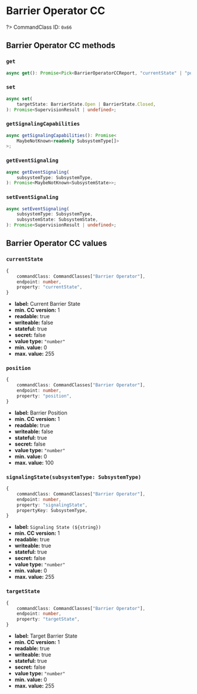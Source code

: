 # Barrier Operator CC

?> CommandClass ID: `0x66`

## Barrier Operator CC methods

### `get`

```ts
async get(): Promise<Pick<BarrierOperatorCCReport, "currentState" | "position"> | undefined>;
```

### `set`

```ts
async set(
	targetState: BarrierState.Open | BarrierState.Closed,
): Promise<SupervisionResult | undefined>;
```

### `getSignalingCapabilities`

```ts
async getSignalingCapabilities(): Promise<
	MaybeNotKnown<readonly SubsystemType[]>
>;
```

### `getEventSignaling`

```ts
async getEventSignaling(
	subsystemType: SubsystemType,
): Promise<MaybeNotKnown<SubsystemState>>;
```

### `setEventSignaling`

```ts
async setEventSignaling(
	subsystemType: SubsystemType,
	subsystemState: SubsystemState,
): Promise<SupervisionResult | undefined>;
```

## Barrier Operator CC values

### `currentState`

```ts
{
	commandClass: CommandClasses["Barrier Operator"],
	endpoint: number,
	property: "currentState",
}
```

- **label:** Current Barrier State
- **min. CC version:** 1
- **readable:** true
- **writeable:** false
- **stateful:** true
- **secret:** false
- **value type:** `"number"`
- **min. value:** 0
- **max. value:** 255

### `position`

```ts
{
	commandClass: CommandClasses["Barrier Operator"],
	endpoint: number,
	property: "position",
}
```

- **label:** Barrier Position
- **min. CC version:** 1
- **readable:** true
- **writeable:** false
- **stateful:** true
- **secret:** false
- **value type:** `"number"`
- **min. value:** 0
- **max. value:** 100

### `signalingState(subsystemType: SubsystemType)`

```ts
{
	commandClass: CommandClasses["Barrier Operator"],
	endpoint: number,
	property: "signalingState",
	propertyKey: SubsystemType,
}
```

- **label:** `Signaling State (${string})`
- **min. CC version:** 1
- **readable:** true
- **writeable:** true
- **stateful:** true
- **secret:** false
- **value type:** `"number"`
- **min. value:** 0
- **max. value:** 255

### `targetState`

```ts
{
	commandClass: CommandClasses["Barrier Operator"],
	endpoint: number,
	property: "targetState",
}
```

- **label:** Target Barrier State
- **min. CC version:** 1
- **readable:** true
- **writeable:** true
- **stateful:** true
- **secret:** false
- **value type:** `"number"`
- **min. value:** 0
- **max. value:** 255
